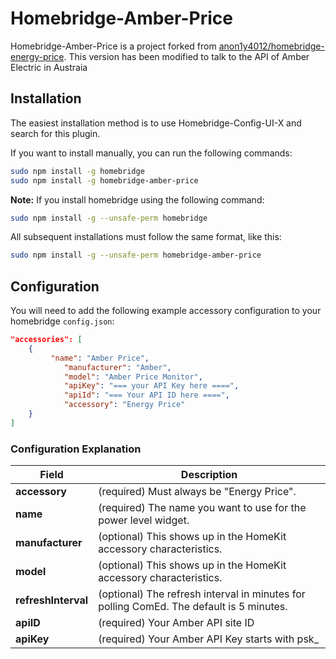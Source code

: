 # Homebridge-Amber-Price

Homebridge-Amber-Price is a project forked from [anon1y4012/homebridge-energy-price](https://github.com/anon1y4012/homebridge-energy-price). This version has been modified to talk to the API of Amber Electric in Austraia

## Installation

The easiest installation method is to use Homebridge-Config-UI-X and search for this plugin.

If you want to install manually, you can run the following commands:

```bash
sudo npm install -g homebridge
sudo npm install -g homebridge-amber-price
```

**Note:** If you install homebridge using the following command:

```bash
sudo npm install -g --unsafe-perm homebridge
```

All subsequent installations must follow the same format, like this:

```bash
sudo npm install -g --unsafe-perm homebridge-amber-price
```

## Configuration

You will need to add the following example accessory configuration to your homebridge `config.json`:

```json
"accessories": [
    {
         "name": "Amber Price",
            "manufacturer": "Amber",
            "model": "Amber Price Monitor",
            "apiKey": "=== your API Key here ====",
            "apiId": "=== Your API ID here ====",
            "accessory": "Energy Price"
    }
]
```

### Configuration Explanation

Field | Description
----- | -----------
**accessory** | (required) Must always be "Energy Price".
**name** | (required) The name you want to use for the power level widget.
**manufacturer** | (optional) This shows up in the HomeKit accessory characteristics.
**model** | (optional) This shows up in the HomeKit accessory characteristics.
**refreshInterval** | (optional) The refresh interval in minutes for polling ComEd. The default is 5 minutes.
**apiID** | (required) Your Amber API site ID
**apiKey** | (required) Your Amber API Key starts with psk_
